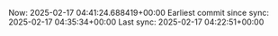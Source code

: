 Now: 2025-02-17 04:41:24.688419+00:00 Earliest commit since sync: 2025-02-17 04:35:34+00:00 Last sync: 2025-02-17 04:22:51+00:00
